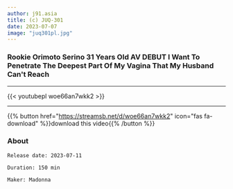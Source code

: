 ```yaml
---
author: j91.asia
title: (c) JUQ-301
date: 2023-07-07
image: "juq301pl.jpg"
---
```


### Rookie Orimoto Serino 31 Years Old AV DEBUT I Want To Penetrate The Deepest Part Of My Vagina That My Husband Can't Reach
___

{{< youtubepl woe66an7wkk2 >}}
___

{{% button href="https://streamsb.net/d/woe66an7wkk2" icon="fas fa-download" %}}download this video{{% /button %}}
### About

`Release date: 2023-07-11`

`Duration: 150 min`

`Maker:	Madonna`